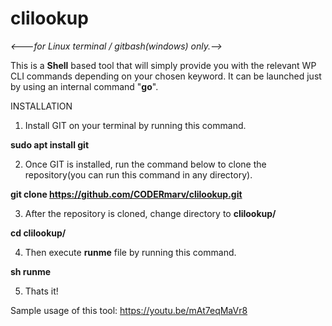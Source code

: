 # clilookup

<i><---for Linux terminal / gitbash(windows) only.--></i>

This is a <b>Shell</b> based tool that will simply provide you with the relevant WP CLI commands depending on your chosen keyword. It can be launched just by using an internal command "<b>go</b>".

INSTALLATION

1. Install GIT on your terminal by running this command.

<b>sudo apt install git</b>

2. Once GIT is installed, run the command below to clone the repository(you can run this command in any directory).

<b>git clone https://github.com/CODERmarv/clilookup.git</b>

3. After the repository is cloned, change directory to <b>clilookup/</b>

<b>cd clilookup/</b>

4. Then execute <b>runme</b> file by running this command.

<b>sh runme</b>

5. Thats it!


Sample usage of this tool: https://youtu.be/mAt7eqMaVr8


